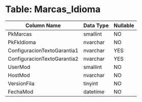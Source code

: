 # Table: Marcas_Idioma

| Column Name | Data Type | Nullable |
|-------------|-----------|----------|
| PkMarcas | smallint | NO |
| PkFkIdioma | nvarchar | NO |
| ConfiguracionTextoGarantia1 | nvarchar | YES |
| ConfiguracionTextoGarantia2 | nvarchar | YES |
| UserMod | smallint | NO |
| HostMod | nvarchar | NO |
| VersionFila | tinyint | NO |
| FechaMod | datetime | NO |
